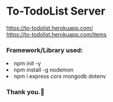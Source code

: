 <h1>To-TodoList Server</h1>

https://to-todolist.herokuapp.com/<br>
https://to-todolist.herokuapp.com/items

<h3>Framework/Library used:</h3>
<li>npm init -y</li>
<li>npm install -g nodemon</li>
<li>npm i express cors mongodb dotenv</li>

<h3>Thank you.🙂</h3>